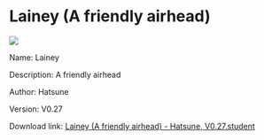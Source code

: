 # Lainey (A friendly airhead)

<img src = "https://raw.githubusercontent.com/Arbiter1223/Koukou-Gurashi-Custom-Students/master/Students/Files/Lainey%20(A%20friendly%20airhead).png">

Name: Lainey

Description: A friendly airhead

Author: Hatsune

Version: V0.27

Download link: <a href="https://raw.githubusercontent.com/Arbiter1223/Koukou-Gurashi-Custom-Students/master/Students/Files/Lainey%20(A%20friendly%20airhead)%20-%20Hatsune%2C%20V0.27.student">Lainey (A friendly airhead) - Hatsune, V0.27.student</a>

